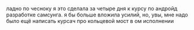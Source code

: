 ладно по чесноку я это сделала за четыре дня к курсу по андройд разработке самсунга. 
я бы больше вложила усилий, но, увы, мне надо было ещё написать курсач про кольцевой мост в ом исполнении
